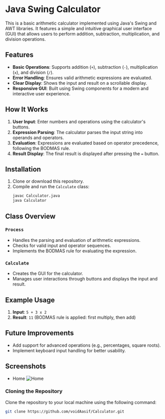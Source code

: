 # Java Swing Calculator

This is a basic arithmetic calculator implemented using Java's Swing and AWT libraries. It features a simple and intuitive graphical user interface (GUI) that allows users to perform addition, subtraction, multiplication, and division operations.

## Features
- **Basic Operations**: Supports addition (`+`), subtraction (`-`), multiplication (`x`), and division (`/`).
- **Error Handling**: Ensures valid arithmetic expressions are evaluated.
- **Clear Display**: Shows the input and result on a scrollable display.
- **Responsive GUI**: Built using Swing components for a modern and interactive user experience.

## How It Works
1. **User Input**: Enter numbers and operations using the calculator's buttons.
2. **Expression Parsing**: The calculator parses the input string into operands and operators.
3. **Evaluation**: Expressions are evaluated based on operator precedence, following the BODMAS rule.
4. **Result Display**: The final result is displayed after pressing the `=` button.

## Installation
1. Clone or download this repository.
2. Compile and run the `Calculate` class:
    ```bash
    javac Calculator.java
    java Calculator 
    ```

## Class Overview
### `Process`
- Handles the parsing and evaluation of arithmetic expressions.
- Checks for valid input and operator sequences.
- Implements the BODMAS rule for evaluating the expression.

### `Calculate`
- Creates the GUI for the calculator.
- Manages user interactions through buttons and displays the input and result.

## Example Usage
1. **Input**: `5 + 3 x 2`
2. **Result**: `11` (BODMAS rule is applied: first multiply, then add)

## Future Improvements
- Add support for advanced operations (e.g., percentages, square roots).
- Implement keyboard input handling for better usability.

## Screenshots
 - Home
![Home](https://github.com/user-attachments/assets/b3d4d1a8-2e83-416d-9a8c-5abc6faadad5)


### Cloning the Repository

Clone the repository to your local machine using the following command:

```bash
git clone https://github.com/voidAasif/Calculator.git
